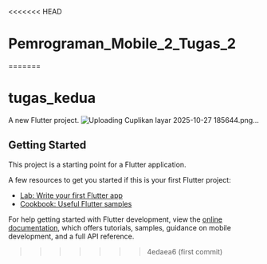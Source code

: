 <<<<<<< HEAD
# Pemrograman_Mobile_2_Tugas_2
=======
# tugas_kedua

A new Flutter project.
![Uploading Cuplikan layar 2025-10-27 185644.png…]()

## Getting Started

This project is a starting point for a Flutter application.

A few resources to get you started if this is your first Flutter project:

- [Lab: Write your first Flutter app](https://docs.flutter.dev/get-started/codelab)
- [Cookbook: Useful Flutter samples](https://docs.flutter.dev/cookbook)

For help getting started with Flutter development, view the
[online documentation](https://docs.flutter.dev/), which offers tutorials,
samples, guidance on mobile development, and a full API reference.
>>>>>>> 4edaea6 (first commit)
